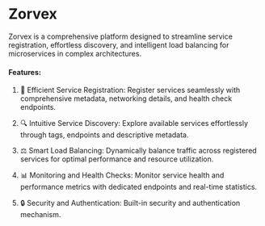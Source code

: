 # Zorvex
Zorvex is a comprehensive platform designed to streamline service registration, effortless discovery, and intelligent load balancing for microservices in complex architectures.

#### Features:

1. 🚀 Efficient Service Registration: Register services seamlessly with comprehensive metadata, networking details, and health check endpoints.

2. 🔍 Intuitive Service Discovery: Explore available services effortlessly through tags, endpoints and descriptive metadata.

3. ⚖️ Smart Load Balancing: Dynamically balance traffic across registered services for optimal performance and resource utilization.

4. 📊 Monitoring and Health Checks: Monitor service health and performance metrics with dedicated endpoints and real-time statistics.

5. 🔒 Security and Authentication: Built-in security and authentication mechanism.
